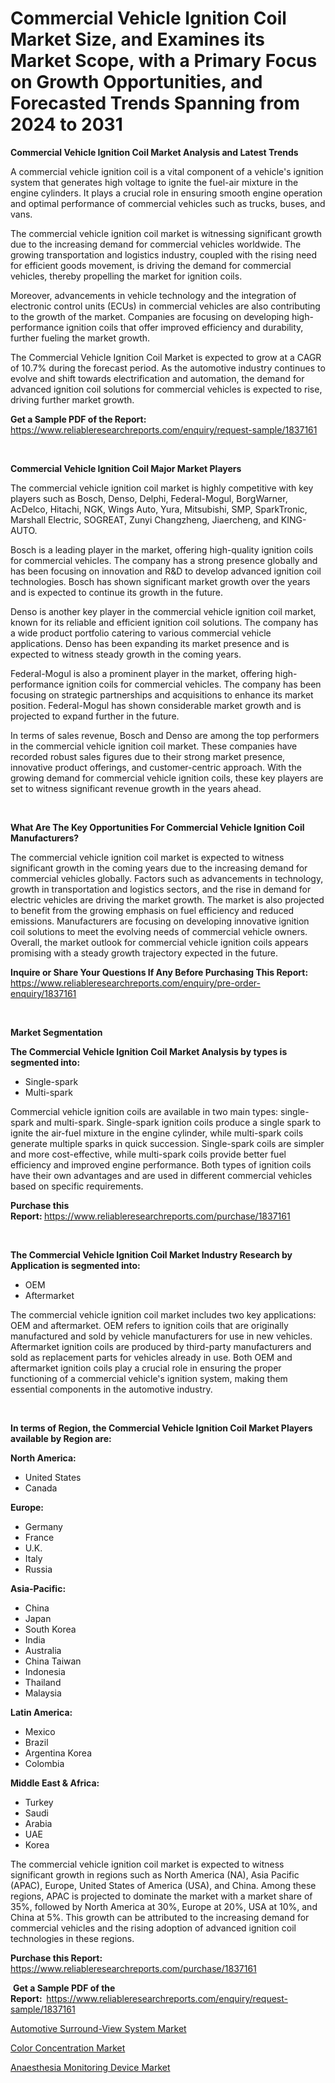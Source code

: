<p><h1>Commercial Vehicle Ignition Coil Market Size, and Examines its Market Scope, with a Primary Focus on Growth Opportunities, and Forecasted Trends Spanning from 2024 to 2031</h1></p><p><strong>Commercial Vehicle Ignition Coil Market Analysis and Latest Trends</strong></p>
<p><p>A commercial vehicle ignition coil is a vital component of a vehicle's ignition system that generates high voltage to ignite the fuel-air mixture in the engine cylinders. It plays a crucial role in ensuring smooth engine operation and optimal performance of commercial vehicles such as trucks, buses, and vans.</p><p>The commercial vehicle ignition coil market is witnessing significant growth due to the increasing demand for commercial vehicles worldwide. The growing transportation and logistics industry, coupled with the rising need for efficient goods movement, is driving the demand for commercial vehicles, thereby propelling the market for ignition coils.</p><p>Moreover, advancements in vehicle technology and the integration of electronic control units (ECUs) in commercial vehicles are also contributing to the growth of the market. Companies are focusing on developing high-performance ignition coils that offer improved efficiency and durability, further fueling the market growth.</p><p>The Commercial Vehicle Ignition Coil Market is expected to grow at a CAGR of 10.7% during the forecast period. As the automotive industry continues to evolve and shift towards electrification and automation, the demand for advanced ignition coil solutions for commercial vehicles is expected to rise, driving further market growth.</p></p>
<p><strong>Get a Sample PDF of the Report:&nbsp;</strong> <a href="https://www.reliableresearchreports.com/enquiry/request-sample/1837161">https://www.reliableresearchreports.com/enquiry/request-sample/1837161</a></p>
<p>&nbsp;</p>
<p><strong>Commercial Vehicle Ignition Coil Major Market Players</strong></p>
<p><p>The commercial vehicle ignition coil market is highly competitive with key players such as Bosch, Denso, Delphi, Federal-Mogul, BorgWarner, AcDelco, Hitachi, NGK, Wings Auto, Yura, Mitsubishi, SMP, SparkTronic, Marshall Electric, SOGREAT, Zunyi Changzheng, Jiaercheng, and KING-AUTO.</p><p>Bosch is a leading player in the market, offering high-quality ignition coils for commercial vehicles. The company has a strong presence globally and has been focusing on innovation and R&D to develop advanced ignition coil technologies. Bosch has shown significant market growth over the years and is expected to continue its growth in the future.</p><p>Denso is another key player in the commercial vehicle ignition coil market, known for its reliable and efficient ignition coil solutions. The company has a wide product portfolio catering to various commercial vehicle applications. Denso has been expanding its market presence and is expected to witness steady growth in the coming years.</p><p>Federal-Mogul is also a prominent player in the market, offering high-performance ignition coils for commercial vehicles. The company has been focusing on strategic partnerships and acquisitions to enhance its market position. Federal-Mogul has shown considerable market growth and is projected to expand further in the future.</p><p>In terms of sales revenue, Bosch and Denso are among the top performers in the commercial vehicle ignition coil market. These companies have recorded robust sales figures due to their strong market presence, innovative product offerings, and customer-centric approach. With the growing demand for commercial vehicle ignition coils, these key players are set to witness significant revenue growth in the years ahead.</p></p>
<p>&nbsp;</p>
<p><strong>What Are The Key Opportunities For Commercial Vehicle Ignition Coil Manufacturers?</strong></p>
<p><p>The commercial vehicle ignition coil market is expected to witness significant growth in the coming years due to the increasing demand for commercial vehicles globally. Factors such as advancements in technology, growth in transportation and logistics sectors, and the rise in demand for electric vehicles are driving the market growth. The market is also projected to benefit from the growing emphasis on fuel efficiency and reduced emissions. Manufacturers are focusing on developing innovative ignition coil solutions to meet the evolving needs of commercial vehicle owners. Overall, the market outlook for commercial vehicle ignition coils appears promising with a steady growth trajectory expected in the future.</p></p>
<p><strong>Inquire or Share Your Questions If Any Before Purchasing This Report:</strong> <a href="https://www.reliableresearchreports.com/enquiry/pre-order-enquiry/1837161">https://www.reliableresearchreports.com/enquiry/pre-order-enquiry/1837161</a></p>
<p>&nbsp;</p>
<p><strong>Market Segmentation</strong></p>
<p><strong>The Commercial Vehicle Ignition Coil Market Analysis by types is segmented into:</strong></p>
<p><ul><li>Single-spark</li><li>Multi-spark</li></ul></p>
<p><p>Commercial vehicle ignition coils are available in two main types: single-spark and multi-spark. Single-spark ignition coils produce a single spark to ignite the air-fuel mixture in the engine cylinder, while multi-spark coils generate multiple sparks in quick succession. Single-spark coils are simpler and more cost-effective, while multi-spark coils provide better fuel efficiency and improved engine performance. Both types of ignition coils have their own advantages and are used in different commercial vehicles based on specific requirements.</p></p>
<p><strong>Purchase this Report:&nbsp;</strong><a href="https://www.reliableresearchreports.com/purchase/1837161">https://www.reliableresearchreports.com/purchase/1837161</a></p>
<p>&nbsp;</p>
<p><strong>The Commercial Vehicle Ignition Coil Market Industry Research by Application is segmented into:</strong></p>
<p><ul><li>OEM</li><li>Aftermarket</li></ul></p>
<p><p>The commercial vehicle ignition coil market includes two key applications: OEM and aftermarket. OEM refers to ignition coils that are originally manufactured and sold by vehicle manufacturers for use in new vehicles. Aftermarket ignition coils are produced by third-party manufacturers and sold as replacement parts for vehicles already in use. Both OEM and aftermarket ignition coils play a crucial role in ensuring the proper functioning of a commercial vehicle's ignition system, making them essential components in the automotive industry.</p></p>
<p>&nbsp;</p>
<p><strong>In terms of Region, the Commercial Vehicle Ignition Coil Market Players available by Region are:</strong></p>
<p>
    <p> <strong> North America: </strong>
        <ul>
            <li>United States</li>
            <li>Canada</li>
        </ul>
        </p> 
    <p> <strong> Europe: </strong>
        <ul>
            <li>Germany</li>
            <li>France</li>
            <li>U.K.</li>
            <li>Italy</li>
            <li>Russia</li>
        </ul>
        </p> 
    <p> <strong> Asia-Pacific: </strong>
        <ul>
            <li>China</li>
            <li>Japan</li>
            <li>South Korea</li>
            <li>India</li>
            <li>Australia</li>
            <li>China Taiwan</li>
            <li>Indonesia</li>
            <li>Thailand</li>
            <li>Malaysia</li>
        </ul>
        </p> 
    <p> <strong> Latin America: </strong>
        <ul>
            <li>Mexico</li>
            <li>Brazil</li>
            <li>Argentina Korea</li>
            <li>Colombia</li>
        </ul>
        </p> 
    <p> <strong> Middle East & Africa: </strong>
        <ul>
            <li>Turkey</li>
            <li>Saudi</li>
            <li>Arabia</li>
            <li>UAE</li>
            <li>Korea</li>
        </ul>
    </p>
    </p>
<p><p>The commercial vehicle ignition coil market is expected to witness significant growth in regions such as North America (NA), Asia Pacific (APAC), Europe, United States of America (USA), and China. Among these regions, APAC is projected to dominate the market with a market share of 35%, followed by North America at 30%, Europe at 20%, USA at 10%, and China at 5%. This growth can be attributed to the increasing demand for commercial vehicles and the rising adoption of advanced ignition coil technologies in these regions.</p></p>
<p><strong>Purchase this Report: </strong><a href="https://www.reliableresearchreports.com/purchase/1837161">https://www.reliableresearchreports.com/purchase/1837161</a></p>
<p>&nbsp;<strong>Get a Sample PDF of the Report:&nbsp;&nbsp;</strong><a href="https://www.reliableresearchreports.com/enquiry/request-sample/1837161">https://www.reliableresearchreports.com/enquiry/request-sample/1837161</a></p>
<p><strong></strong></p>
<p><p><a href="https://github.com/Sinjinluong3e0awx2m195k76/Market-Research-Report-List-1/blob/main/automotive-surround-view-system-market.md">Automotive Surround-View System Market</a></p><p><a href="https://view.publitas.com/reportprime-1/color-concentration-market-size-and-examines-its-market-scope-with-a-primary-focus-on-growth-opportunities-and-forecasted-trends-spanning-from-2023-to-2030/">Color Concentration Market</a></p><p><a href="https://view.publitas.com/reportprime-1/anaesthesia-monitoring-device-market-with-the-goal-of-estimating-the-market-size-and-future-growth-potential-of-various-market-segments-based-on-component-applications-end-user-and-region/">Anaesthesia Monitoring Device Market</a></p></p>
